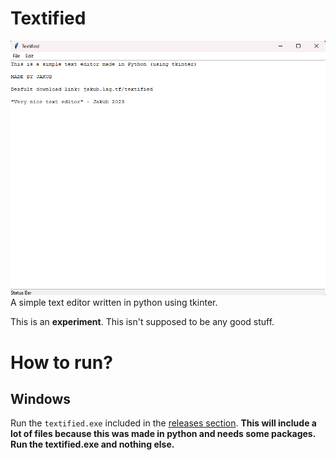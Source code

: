 # Textified

<img src='assets\example.png'>
A simple text editor written in python using tkinter.
<br>

This is an **experiment**. This isn't supposed to be any good stuff.

# How to run?

## Windows

Run the `textified.exe` included in the [releases section](https://github.com/jtgrJakub/Textified/releases).
**This will include a lot of files because this was made in python and needs some packages. Run the textified.exe and nothing else.**
